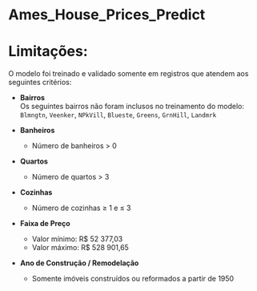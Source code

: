 # Ames_House_Prices_Predict

# Limitações:
O modelo foi treinado e validado somente em registros que atendem aos seguintes critérios:

- **Bairros**  
  Os seguintes bairros não foram inclusos no treinamento do modelo:
  `Blmngtn`, `Veenker`, `NPkVill`, `Blueste`, `Greens`, `GrnHill`, `Landmrk`

- **Banheiros**  
  - Número de banheiros > 0

- **Quartos**  
  - Número de quartos > 3

- **Cozinhas**  
  - Número de cozinhas ≥ 1 e ≤ 3

- **Faixa de Preço**  
  - Valor mínimo: R\$ 52 377,03  
  - Valor máximo: R\$ 528 901,65

- **Ano de Construção / Remodelação**  
  - Somente imóveis construídos ou reformados a partir de 1950